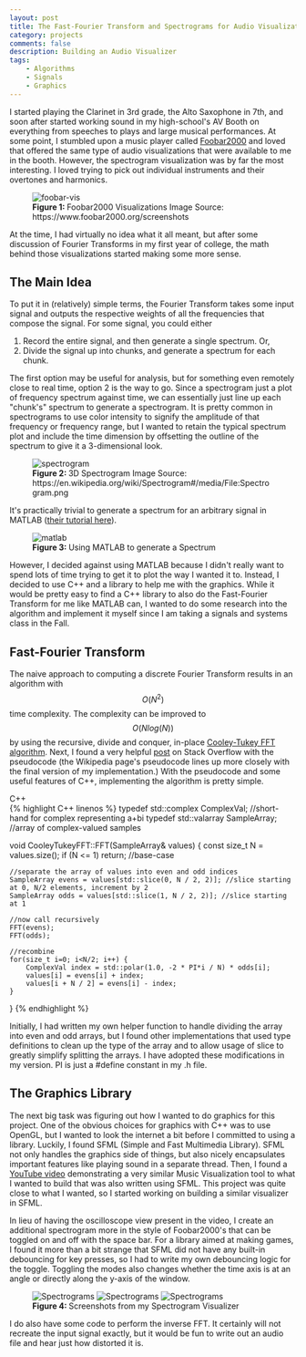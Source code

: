 ```yaml
---
layout: post
title: The Fast-Fourier Transform and Spectrograms for Audio Visualization
category: projects
comments: false
description: Building an Audio Visualizer
tags:
    - Algorithms
    - Signals
    - Graphics
---
```


I started playing the Clarinet in 3rd grade, the Alto Saxophone in 7th, and soon after started working sound in my high-school's AV Booth on everything from speeches to plays and large musical performances. At some point, I stumbled upon a music player called [Foobar2000](https://www.foobar2000.org/) and loved that offered the same type of audio visualizations that were available to me in the booth. However, the spectrogram visualization was by far the most interesting. I loved trying to pick out individual instruments and their overtones and harmonics.

<figure>
<img alt="foobar-vis" src="/resources/images/Spectrogram/foobar-vis.jpg"/>
<figcaption>
<strong>Figure 1: </strong> Foobar2000 Visualizations
Image Source: https://www.foobar2000.org/screenshots
</figcaption>
</figure>


At the time, I had virtually no idea what it all meant, but after some discussion of Fourier Transforms in my first year of college, the math behind those visualizations started making some more sense.

## The Main Idea

To put it in (relatively) simple terms, the Fourier Transform takes some input signal and outputs the respective weights of all the frequencies that compose the signal. For some signal, you could either
1. Record the entire signal, and then generate a single spectrum. Or,
2. Divide the signal up into chunks, and generate a spectrum for each chunk.

The first option may be useful for analysis, but for something even remotely close to real time, option 2 is the way to go. Since a spectrogram just a plot of frequency spectrum against time, we can essentially just line up each "chunk's" spectrum to generate a spectrogram. It is pretty common in spectrograms to use color intensity to signify the amplitude of that frequency or frequency range, but I wanted to retain the typical spectrum plot and include the time dimension by offsetting the outline of the spectrum to give it a 3-dimensional look.

<figure>
<img alt="spectrogram" src="/resources/images/Spectrogram/spectrogram.png"/>
<figcaption>
<strong>Figure 2: </strong> 3D Spectrogram
Image Source: https://en.wikipedia.org/wiki/Spectrogram#/media/File:Spectrogram.png
</figcaption>
</figure>

It's practically trivial to generate a spectrum for an arbitrary signal in MATLAB ([their tutorial here](https://www.mathworks.com/help/matlab/examples/fft-for-spectral-analysis.html)).

<figure>
<img alt="matlab" src="/resources/images/Spectrogram/spectrum.jpg"/>
<figcaption>
<strong>Figure 3: </strong> Using MATLAB to generate a Spectrum
</figcaption>
</figure>

However, I decided against using MATLAB because I didn't really want to spend lots of time trying to get it to plot the way I wanted it to. Instead, I decided to use C++ and a library to help me with the graphics. While it would be pretty easy to find a C++ library to also do the Fast-Fourier Transform for me like MATLAB can, I wanted to do some research into the algorithm and implement it myself since I am taking a signals and systems class in the Fall.

## Fast-Fourier Transform
The naive approach to computing a discrete Fourier Transform results in an algorithm with $$O(N^2)$$ time complexity. The complexity can be improved to $$O(N log(N))$$ by using the recursive, divide and conquer, in-place [Cooley-Tukey FFT algorithm](https://en.wikipedia.org/wiki/Cooley–Tukey_FFT_algorithm). Next, I found a very helpful [post](https://stackoverflow.com/questions/28009590/understanding-the-radix-2-fft-recursive-algorithm) on Stack Overflow with the pseudocode (the Wikipedia page's pseudocode lines up more closely with the final version of my implementation.) With the pseudocode and some useful features of C++, implementing the algorithm is pretty simple.

<div class="env-header">C++</div>
{% highlight C++ linenos %}
typedef std::complex<double> ComplexVal; //short-hand for complex<double> representing a+bi
typedef std::valarray<ComplexVal> SampleArray; //array of complex-valued samples

void CooleyTukeyFFT::FFT(SampleArray& values) {
	const size_t N = values.size();
	if (N <= 1) return; //base-case

	//separate the array of values into even and odd indices
	SampleArray evens = values[std::slice(0, N / 2, 2)]; //slice starting at 0, N/2 elements, increment by 2
	SampleArray odds = values[std::slice(1, N / 2, 2)]; //slice starting at 1

	//now call recursively
	FFT(evens);
	FFT(odds);

	//recombine
	for(size_t i=0; i<N/2; i++) {
		ComplexVal index = std::polar(1.0, -2 * PI*i / N) * odds[i];
		values[i] = evens[i] + index;
		values[i + N / 2] = evens[i] - index;
	}
}
{% endhighlight %}

Initially, I had written my own helper function to handle dividing the array into even and odd arrays, but I found other implementations that used type definitions to clean up the type of the array and to allow usage of slice to greatly simplify splitting the arrays. I have adopted these modifications in my version. PI is just a #define constant in my .h file.

## The Graphics Library

The next big task was figuring out how I wanted to do graphics for this project. One of the obvious choices for graphics with C++ was to use OpenGL, but I wanted to look the internet a bit before I committed to using a library. Luckily, I found SFML (Simple and Fast Multimedia Library). SFML not only handles the graphics side of things, but also nicely encapsulates important features like playing sound in a separate thread. Then, I found a [YouTube video](https://www.youtube.com/watch?v=LqUuMqfW1PE) demonstrating a very similar Music Visualization tool to what I wanted to build that was also written using SFML. This project was quite close to what I wanted, so I started working on building a similar visualizer in SFML.

In lieu of having the oscilloscope view present in the video, I create an additional spectrogram more in the style of Foobar2000's that can be toggled on and off with the space bar. For a library aimed at making games, I found it more than a bit strange that SFML did not have any built-in debouncing for key presses, so I had to write my own debouncing logic for the toggle. Toggling the modes also changes whether the time axis is at an angle or directly along the y-axis of the window.

<figure>
<img alt="Spectrograms" src="/resources/images/Spectrogram/spectrogram-1.png"/>
<img alt="Spectrograms" src="/resources/images/Spectrogram/spectrogram-2.png"/>
<img alt="Spectrograms" src="/resources/images/Spectrogram/spectrogram-3.png"/>
<figcaption>
<strong>Figure 4: </strong> Screenshots from my Spectrogram Visualizer
</figcaption>
</figure>

I do also have some code to perform the inverse FFT. It certainly will not recreate the input signal exactly, but it would be fun to write out an audio file and hear just how distorted it is.
